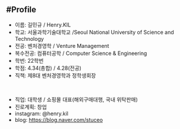 #Profile
---
* 이름: 길민규 / Henry.KIL
* 학교: 서울과학기술대학교 /Seoul National University of Science and Technology
* 전공: 벤처경영학 / Venture Management
* 복수전공: 컴퓨터공학 / Computer Science & Engineering
* 학번: 22학번
* 학점: 4.34(총합) / 4.28(전공)
* 직책: 제8대 벤처경영학과 정학생회장

<br>

* 직업: 대학생 / 쇼핑몰 대표(해외구매대행, 국내 위탁판매)
* 진로계획: 창업
* instagram: @henry.kil
* blog: https://blog.naver.com/stuceo


